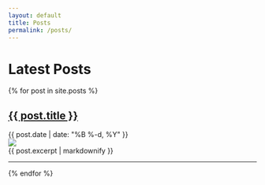 ```yaml
---
layout: default
title: Posts
permalink: /posts/
---
```

<h1>Latest Posts</h1>

<div>
  {% for post in site.posts %}
    <article>   
      <h2 class="post-title"><a href="{{ post.url }}">{{ post.title }}</a></h2>
      <div class="post-meta">{{ post.date | date: "%B %-d, %Y" }}</div>
      <div class="post-featured-image"><img src="/assets/img/posts-featured-images/{{ post.featured_image }}"></div>
      <div class="post-summary">{{ post.excerpt | markdownify }}</div>
    </article>
    <hr>    
  {% endfor %}
</div>